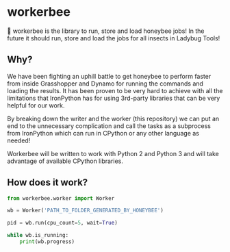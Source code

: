 # workerbee
🍯 workerbee is the library to run, store and load honeybee jobs! In the future it should run, store and load the jobs for all insects in Ladybug Tools!


## Why?
We have been fighting an uphill battle to get honeybee to perform faster from inside
Grasshopper and Dynamo for running the commands and loading the results. It has been
proven to be very hard to achieve with all the limitations that IronPython has for using
3rd-party libraries that can be very helpful for our work.

By breaking down the writer and the worker (this repository) we can put an end to the
unnecessary complication and call the tasks as a subprocess from IronPython which can run
in CPython or any other language as needed!

Workerbee will be written to work with Python 2 and Python 3 and will take advantage of
available CPython libraries.


## How does it work?

```Python
from workerbee.worker import Worker

wb = Worker('PATH_TO_FOLDER_GENERATED_BY_HONEYBEE')

pid = wb.run(cpu_count=5, wait=True)

while wb.is_running:
    print(wb.progress)
```
